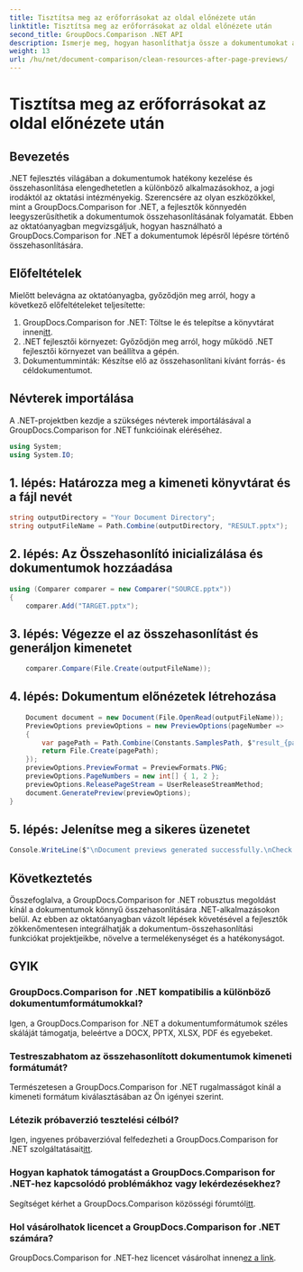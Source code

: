 ```yaml
---
title: Tisztítsa meg az erőforrásokat az oldal előnézete után
linktitle: Tisztítsa meg az erőforrásokat az oldal előnézete után
second_title: GroupDocs.Comparison .NET API
description: Ismerje meg, hogyan hasonlíthatja össze a dokumentumokat a GroupDocs.Comparison for .NET használatával lépésről lépésre. Bővítse .NET-alkalmazásait hatékony dokumentumkezeléssel.
weight: 13
url: /hu/net/document-comparison/clean-resources-after-page-previews/
---
```


# Tisztítsa meg az erőforrásokat az oldal előnézete után

## Bevezetés
.NET fejlesztés világában a dokumentumok hatékony kezelése és összehasonlítása elengedhetetlen a különböző alkalmazásokhoz, a jogi irodáktól az oktatási intézményekig. Szerencsére az olyan eszközökkel, mint a GroupDocs.Comparison for .NET, a fejlesztők könnyedén leegyszerűsíthetik a dokumentumok összehasonlításának folyamatát. Ebben az oktatóanyagban megvizsgáljuk, hogyan használható a GroupDocs.Comparison for .NET a dokumentumok lépésről lépésre történő összehasonlítására.
## Előfeltételek
Mielőtt belevágna az oktatóanyagba, győződjön meg arról, hogy a következő előfeltételeket teljesítette:
1.  GroupDocs.Comparison for .NET: Töltse le és telepítse a könyvtárat innen[itt](https://releases.groupdocs.com/comparison/net/).
2. .NET fejlesztői környezet: Győződjön meg arról, hogy működő .NET fejlesztői környezet van beállítva a gépén.
3. Dokumentumminták: Készítse elő az összehasonlítani kívánt forrás- és céldokumentumot.

## Névterek importálása
A .NET-projektben kezdje a szükséges névterek importálásával a GroupDocs.Comparison for .NET funkcióinak eléréséhez.

```csharp
using System;
using System.IO;
```

## 1. lépés: Határozza meg a kimeneti könyvtárat és a fájl nevét
```csharp
string outputDirectory = "Your Document Directory";
string outputFileName = Path.Combine(outputDirectory, "RESULT.pptx");
```
## 2. lépés: Az Összehasonlító inicializálása és dokumentumok hozzáadása
```csharp
using (Comparer comparer = new Comparer("SOURCE.pptx"))
{
    comparer.Add("TARGET.pptx");
```
## 3. lépés: Végezze el az összehasonlítást és generáljon kimenetet
```csharp
    comparer.Compare(File.Create(outputFileName));
```
## 4. lépés: Dokumentum előnézetek létrehozása
```csharp
    Document document = new Document(File.OpenRead(outputFileName));
    PreviewOptions previewOptions = new PreviewOptions(pageNumber =>
    {
        var pagePath = Path.Combine(Constants.SamplesPath, $"result_{pageNumber}.png");
        return File.Create(pagePath);
    });
    previewOptions.PreviewFormat = PreviewFormats.PNG;
    previewOptions.PageNumbers = new int[] { 1, 2 };
    previewOptions.ReleasePageStream = UserReleaseStreamMethod;
    document.GeneratePreview(previewOptions);
}
```
## 5. lépés: Jelenítse meg a sikeres üzenetet
```csharp
Console.WriteLine($"\nDocument previews generated successfully.\nCheck output in {outputDirectory}.");
```

## Következtetés
Összefoglalva, a GroupDocs.Comparison for .NET robusztus megoldást kínál a dokumentumok könnyű összehasonlítására .NET-alkalmazásokon belül. Az ebben az oktatóanyagban vázolt lépések követésével a fejlesztők zökkenőmentesen integrálhatják a dokumentum-összehasonlítási funkciókat projektjeikbe, növelve a termelékenységet és a hatékonyságot.
## GYIK
### GroupDocs.Comparison for .NET kompatibilis a különböző dokumentumformátumokkal?
Igen, a GroupDocs.Comparison for .NET a dokumentumformátumok széles skáláját támogatja, beleértve a DOCX, PPTX, XLSX, PDF és egyebeket.
### Testreszabhatom az összehasonlított dokumentumok kimeneti formátumát?
Természetesen a GroupDocs.Comparison for .NET rugalmasságot kínál a kimeneti formátum kiválasztásában az Ön igényei szerint.
### Létezik próbaverzió tesztelési célból?
 Igen, ingyenes próbaverzióval felfedezheti a GroupDocs.Comparison for .NET szolgáltatásait[itt](https://releases.groupdocs.com/).
### Hogyan kaphatok támogatást a GroupDocs.Comparison for .NET-hez kapcsolódó problémákhoz vagy lekérdezésekhez?
 Segítséget kérhet a GroupDocs.Comparison közösségi fórumtól[itt](https://forum.groupdocs.com/c/comparison/12).
### Hol vásárolhatok licencet a GroupDocs.Comparison for .NET számára?
 GroupDocs.Comparison for .NET-hez licencet vásárolhat innen[ez a link](https://purchase.groupdocs.com/buy).
